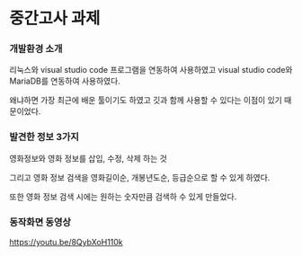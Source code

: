 # 중간고사 과제

### 개발환경 소개

리눅스와 visual studio code 프로그램을 연동하여 사용하였고 visual studio code와 MariaDB를 연동하여 사용하였다. 

왜냐하면 가장 최근에 배운 툴이기도 하였고 깃과 함께 사용할 수 있다는 이점이 있기 때문이었다.


### 발견한 정보 3가지

영화정보와 영화 정보를 삽입, 수정, 삭제 하는 것

그리고 영화 정보 검색을 영화길이순, 개봉년도순, 등급순으로 할 수 있게 하였다.

또한 영화 정보 검색 시에는 원하는 숫자만큼 검색하 수 있게 만들었다.


### 동작화면 동영상

https://youtu.be/8QybXoH110k
